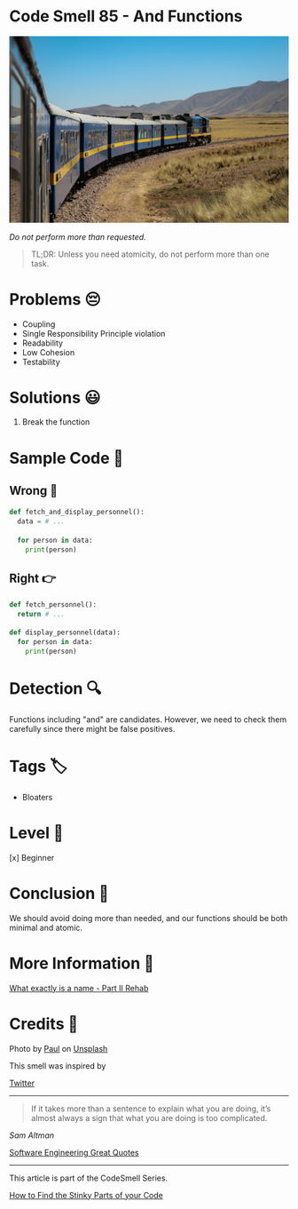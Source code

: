 # Code Smell 85 - And Functions

![Code Smell 85 - And Functions](Code%20Smell%2085%20-%20And%20Functions.jpg)

*Do not perform more than requested.*

> TL;DR: Unless you need atomicity, do not perform more than one task.

# Problems 😔 

- Coupling
- Single Responsibility Principle violation
- Readability
- Low Cohesion
- Testability

# Solutions 😃

1. Break the function

# Sample Code 📖

## Wrong 🚫

<!-- [Gist Url](https://gist.github.com/mcsee/059b9deb2e9e13c94a724b82e54f6fda) -->

```python
def fetch_and_display_personnel():
  data = # ...
  
  for person in data:
    print(person)
```

## Right 👉

<!-- [Gist Url](https://gist.github.com/mcsee/47a1f8cd217afd58bc47b373b91593ef) -->

```python
def fetch_personnel():
  return # ...

def display_personnel(data):
  for person in data:
    print(person)
```

# Detection 🔍

Functions including "and" are candidates. However, we need to check them carefully since there might be false positives.

# Tags 🏷️

- Bloaters
 
# Level 🔋

[x] Beginner

# Conclusion 🏁

We should avoid doing more than needed, and our functions should be both minimal and atomic.

# More Information 📕

[What exactly is a name - Part II Rehab](https://github.com/mcsee/Software-Design-Articles/tree/main/Articles/Theory/What%20exactly%20is%20a%20name%20-%20Part%20II%20Rehab/readme.md)

# Credits 🙏

Photo by [Paul](https://unsplash.com/@causeimluap) on [Unsplash](https://unsplash.com/s/photos/train)
  
This smell was inspired by

[Twitter](https://x.com/1428027665529769985)

* * *

> If it takes more than a sentence to explain what you are doing, it’s almost always a sign that what you are doing is too complicated.

_Sam Altman_

[Software Engineering Great Quotes](https://github.com/mcsee/Software-Design-Articles/tree/main/Articles/Quotes/Software%20Engineering%20Great%20Quotes/readme.md)

* * *

This article is part of the CodeSmell Series.

[How to Find the Stinky Parts of your Code](https://github.com/mcsee/Software-Design-Articles/tree/main/Articles/Code%20Smells/How%20to%20Find%20the%20Stinky%20parts%20of%20your%20Code/readme.md)
